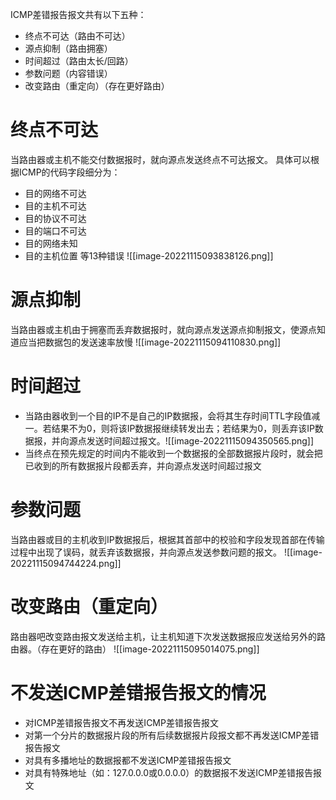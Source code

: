 ICMP差错报告报文共有以下五种：
- 终点不可达（路由不可达）
- 源点抑制（路由拥塞）
- 时间超过（路由太长/回路）
- 参数问题（内容错误）
- 改变路由（重定向）（存在更好路由）


# 终点不可达

当路由器或主机不能交付数据报时，就向源点发送终点不可达报文。
具体可以根据ICMP的代码字段细分为：
- 目的网络不可达
- 目的主机不可达
- 目的协议不可达
- 目的端口不可达
- 目的网络未知
- 目的主机位置
等13种错误
![[image-20221115093838126.png]]

# 源点抑制

当路由器或主机由于拥塞而丢弃数据报时，就向源点发送源点抑制报文，使源点知道应当把数据包的发送速率放慢
![[image-20221115094110830.png]]

# 时间超过

- 当路由器收到一个目的IP不是自己的IP数据报，会将其生存时间TTL字段值减一。若结果不为0，则将该IP数据报继续转发出去；若结果为0，则丢弃该IP数据报，并向源点发送时间超过报文。![[image-20221115094350565.png]]
- 当终点在预先规定的时间内不能收到一个数据报的全部数据报片段时，就会把已收到的所有数据报片段都丢弃，并向源点发送时间超过报文

# 参数问题

当路由器或目的主机收到IP数据报后，根据其首部中的校验和字段发现首部在传输过程中出现了误码，就丢弃该数据报，并向源点发送参数问题的报文。
![[image-20221115094744224.png]]

# 改变路由（重定向）

路由器吧改变路由报文发送给主机，让主机知道下次发送数据报应发送给另外的路由器。（存在更好的路由）
![[image-20221115095014075.png]]

# 不发送ICMP差错报告报文的情况
- 对ICMP差错报告报文不再发送ICMP差错报告报文
- 对第一个分片的数据报片段的所有后续数据报片段报文都不再发送ICMP差错报告报文
- 对具有多播地址的数据报都不发送ICMP差错报告报文
- 对具有特殊地址（如：127.0.0.0或0.0.0.0）的数据报不发送ICMP差错报告报文
